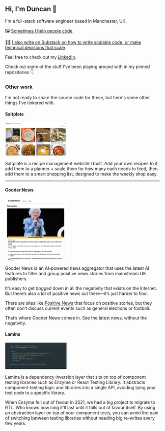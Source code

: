## Hi, I'm Duncan 👋

I'm a full-stack software engineer based in Manchester, UK.

🖼️ [Sometimes I help people code](./women-tech-makers.jpg).

👨‍💻 [I also write on Substack on how to write scalable code, or make technical decisions that scale](https://duncanwilder.substack.com).

Feel free to check out my [LinkedIn](https://www.linkedin.com/in/duncanwilder/).

Check out some of the stuff I've been playing around with in my pinned repositories 👇

### Other work

I'm not ready to share the source code for these, but here's some other things I've tinkered with.

#### Saltplate

<img width="200" height="108" src="./saltplate.jpg" alt="Saltplate recipes page">

Saltplate is a recipe management website I built. Add your own recipes to it, add them to a planner + scale them for how many each needs to feed, then add them to a smart shopping list, designed to make the weekly shop easy.

---

#### Gooder News

<img width="200" height="201" src="./gooder-news.jpg" alt="Gooder News homepage">

Gooder News is an AI-powered news aggregator that uses the latest AI features to filter and group positive news stories from mainstream UK publishers.

It’s easy to get bogged down in all the negativity that exists on the Internet. But there’s also a lot of positive news out there—it’s just harder to find.

There are sites like [Positive News](https://www.positive.news) that focus on positive stories, but they often don’t discuss current events such as general elections or football.

That’s where Gooder News comes in. See the latest news, without the negativity.

#### Lamina

<img width="200" height="86" src="./lamina.png" alt="Gooder News homepage">

Lamina is a dependency inversion layer that sits on top of component testing libraries such as Enzyme or React Testing Library. It abstracts component-testing logic and libraries into a single API, avoiding tying your test code to a specific library.

When Enzyme fell out of favour in 2021, we had a big project to migrate to RTL. Who knows how long it'll last until it falls out of favour itself. By using an abstraction layer on top of your component tests, you can avoid the pain of switching between testing libraries without needing big re-writes every few years.

<!--
**DuncanWilder/DuncanWilder** is a ✨ _special_ ✨ repository because its `README.md` (this file) appears on your GitHub profile.

Here are some ideas to get you started:

- 🔭 I’m currently working on ...
- 🌱 I’m currently learning ...
- 👯 I’m looking to collaborate on ...
- 🤔 I’m looking for help with ...
- 💬 Ask me about ...
- 📫 How to reach me: ...
- 😄 Pronouns: ...
- ⚡ Fun fact: ...
-->
